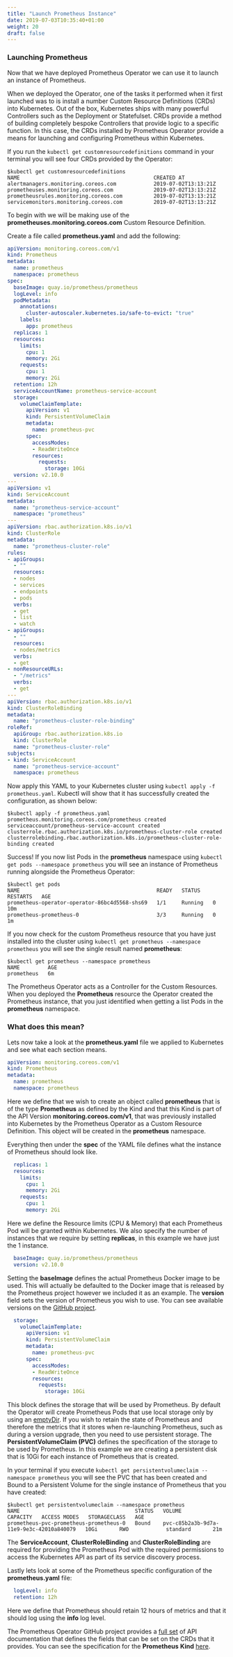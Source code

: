 ```yaml
---
title: "Launch Prometheus Instance"
date: 2019-07-03T10:35:40+01:00
weight: 20
draft: false
---
```


### Launching Prometheus 

Now that we have deployed Prometheus Operator we can use it to launch an instance of Prometheus.

When we deployed the Operator, one of the tasks it performed when it first launched was to is install a number Custom Resource Definitions (CRDs) into Kubernetes. Out of the box, Kubernetes ships with many powerful Controllers such as the Deployment or Statefulset. CRDs provide a method of building completely bespoke Controllers that provide logic to a specific function. In this case, the CRDs installed by Prometheus Operator provide a means for launching and configuring Prometheus within Kubernetes.

If you run the `kubectl get customresourcedefinitions` command in your terminal you will see four CRDs provided by the Operator:

```shell
$kubectl get customresourcedefinitions
NAME                                           CREATED AT
alertmanagers.monitoring.coreos.com            2019-07-02T13:13:21Z
prometheuses.monitoring.coreos.com             2019-07-02T13:13:21Z
prometheusrules.monitoring.coreos.com          2019-07-02T13:13:21Z
servicemonitors.monitoring.coreos.com          2019-07-02T13:13:21Z
```

To begin with we will be making use of the **prometheuses.monitoring.coreos.com** Custom Resource Definition.

Create a file called **prometheus.yaml** and add the following:

```yaml
apiVersion: monitoring.coreos.com/v1
kind: Prometheus
metadata:
  name: prometheus
  namespace: prometheus
spec:
  baseImage: quay.io/prometheus/prometheus
  logLevel: info
  podMetadata:
    annotations:
      cluster-autoscaler.kubernetes.io/safe-to-evict: "true"
    labels:
      app: prometheus
  replicas: 1
  resources:
    limits:
      cpu: 1
      memory: 2Gi
    requests:
      cpu: 1
      memory: 2Gi
  retention: 12h
  serviceAccountName: prometheus-service-account
  storage:
    volumeClaimTemplate:
      apiVersion: v1
      kind: PersistentVolumeClaim
      metadata:
        name: prometheus-pvc
      spec:
        accessModes:
        - ReadWriteOnce
        resources:
          requests:
            storage: 10Gi
  version: v2.10.0
---
apiVersion: v1
kind: ServiceAccount
metadata:
  name: "prometheus-service-account"
  namespace: "prometheus"
---
apiVersion: rbac.authorization.k8s.io/v1
kind: ClusterRole
metadata:
  name: "prometheus-cluster-role"
rules:
- apiGroups:
  - ""
  resources:
  - nodes
  - services
  - endpoints
  - pods
  verbs:
  - get
  - list
  - watch
- apiGroups:
  - ""
  resources:
  - nodes/metrics
  verbs:
  - get
- nonResourceURLs:
  - "/metrics"
  verbs:
  - get
---
apiVersion: rbac.authorization.k8s.io/v1
kind: ClusterRoleBinding
metadata:
  name: "prometheus-cluster-role-binding"
roleRef:
  apiGroup: rbac.authorization.k8s.io
  kind: ClusterRole
  name: "prometheus-cluster-role"
subjects:
- kind: ServiceAccount
  name: "prometheus-service-account"
  namespace: prometheus
```

Now apply this YAML to your Kubernetes cluster using `kubectl apply -f prometheus.yaml`. Kubectl will show that it has successfully created the configuration, as shown below:

```shell
$kubectl apply -f prometheus.yaml
prometheus.monitoring.coreos.com/prometheus created
serviceaccount/prometheus-service-account created
clusterrole.rbac.authorization.k8s.io/prometheus-cluster-role created
clusterrolebinding.rbac.authorization.k8s.io/prometheus-cluster-role-binding created
```

Success! If you now list Pods in the **prometheus** namespace using `kubectl get pods --namespace prometheus` you will see an instance of Prometheus running alongside the Prometheus Operator:

```shell
$kubectl get pods
NAME                                            READY   STATUS    RESTARTS   AGE
prometheus-operator-operator-86bc4d5568-shs69   1/1     Running   0          10m
prometheus-prometheus-0                         3/3     Running   0          1m
```

If you now check for the custom Prometheus resource that you have just installed into the cluster using `kubectl get prometheus --namespace prometheus` you will see the single result named **prometheus**:

```shell
$kubectl get prometheus --namespace prometheus
NAME         AGE
prometheus   6m
```

The Prometheus Operator acts as a Controller for the Custom Resources. When you deployed the **Prometheus** resource the Operator created the Prometheus instance, that you just identified when getting a list Pods in the **prometheus** namespace.

### What does this mean?

Lets now take a look at the **prometheus.yaml** file we applied to Kubernetes and see what each section means.

```yaml
apiVersion: monitoring.coreos.com/v1
kind: Prometheus
metadata:
  name: prometheus
  namespace: prometheus
```

Here we define that we wish to create an object called **prometheus** that is of the type **Prometheus** as defined by the Kind and that this Kind is part of the API Version **monitoring.coreos.com/v1**, that was previously installed into Kubernetes by the Prometheus Operator as a Custom Resource Definition. This object will be created in the **prometheus** namespace.

Everything then under the **spec** of the YAML file defines what the instance of Prometheus should look like.

```yaml
  replicas: 1
  resources:
    limits:
      cpu: 1
      memory: 2Gi
    requests:
      cpu: 1
      memory: 2Gi
```

Here we define the Resource limits (CPU & Memory) that each Prometheus Pod will be granted within Kubernetes. We also specify the number of instances that we require by setting **replicas**, in this example we have just the 1 instance.

```yaml
  baseImage: quay.io/prometheus/prometheus
  version: v2.10.0
```

Setting the **baseImage** defines the actual Prometheus Docker image to be used. This will actually be defaulted to the Docker image that is released by the Prometheus project however we included it as an example. The **version** field sets the version of Prometheus you wish to use. You can see available versions on the [GitHub project](https://github.com/prometheus/prometheus/releases).

```yaml
  storage:
    volumeClaimTemplate:
      apiVersion: v1
      kind: PersistentVolumeClaim
      metadata:
        name: prometheus-pvc
      spec:
        accessModes:
        - ReadWriteOnce
        resources:
          requests:
            storage: 10Gi
```

This block defines the storage that will be used by Prometheus. By default the Operator will create Prometheus Pods that use local storage only by using an [emptyDir](https://kubernetes.io/docs/concepts/storage/volumes/#emptydir). If you wish to retain the state of Prometheus and therefore the metrics that it stores when re-launching Prometheus, such as during a version upgrade, then you need to use persistent storage. The **PersistentVolumeClaim (PVC)** defines the specification of the storage to be used by Prometheus. In this example we are creating a persistent disk that is 10Gi for each instance of Prometheus that is created.

In your terminal if you execute `kubectl get persistentvolumeclaim --namespace prometheus` you will see the PVC that has been created and Bound to a Persistent Volume for the single instance of Prometheus that you have created:

```shell
$kubectl get persistentvolumeclaim --namespace prometheus
NAME                                     STATUS   VOLUME                                     CAPACITY   ACCESS MODES   STORAGECLASS   AGE
prometheus-pvc-prometheus-prometheus-0   Bound    pvc-c85b2a3b-9d7a-11e9-9e3c-42010a840079   10Gi       RWO            standard       21m
```
The **ServiceAccount**, **ClusterRoleBinding** and **ClusterRoleBinding** are required for providing the Prometheus Pod with the required permissions to access the Kubernetes API as part of its service discovery process.

Lastly lets look at some of the Prometheus specific configuration of the **prometheus.yaml** file:

```yaml
  logLevel: info
  retention: 12h
```

Here we define that Prometheus should retain 12 hours of metrics and that it should log using the **info** log level.

The Prometheus Operator GitHub project provides a [full set](https://github.com/coreos/prometheus-operator/blob/master/Documentation/api.md) of API documentation that defines the fields that can be set on the CRDs that it provides. You can see the specification for the **Prometheus** **Kind** [here](https://github.com/coreos/prometheus-operator/blob/master/Documentation/api.md#prometheusspec).